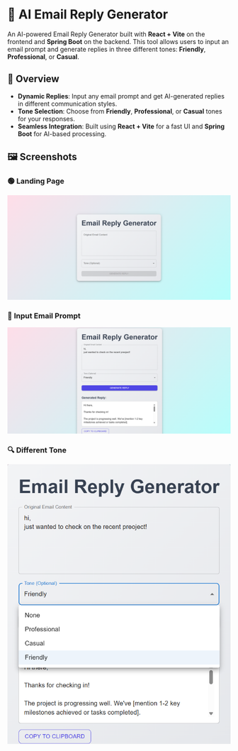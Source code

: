 # 📧 **AI Email Reply Generator**

An AI-powered Email Reply Generator built with **React + Vite** on the frontend and **Spring Boot** on the backend. This tool allows users to input an email prompt and generate replies in three different tones: **Friendly**, **Professional**, or **Casual**.

## 📝 **Overview**

- **Dynamic Replies**: Input any email prompt and get AI-generated replies in different communication styles.  
- **Tone Selection**: Choose from **Friendly**, **Professional**, or **Casual** tones for your responses.  
- **Seamless Integration**: Built using **React + Vite** for a fast UI and **Spring Boot** for AI-based processing.

## 🖼️ **Screenshots**

### 🟢 **Landing Page**  
<img src="images/Landing page.png" alt="Landing Page" width="800">

### 📝 **Input Email Prompt**  
<img src="images/generator.png" alt="Prompt Input Page" width="800">

### 🔍 **Different Tone**  
<img src="images/promt.png" alt="AI Reply Output" width="600">
